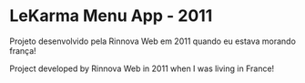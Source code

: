 # LeKarma Menu App - 2011

Projeto desenvolvido pela Rinnova Web em 2011 quando eu estava morando frança!

Project developed by Rinnova Web in 2011 when I was living in France!
